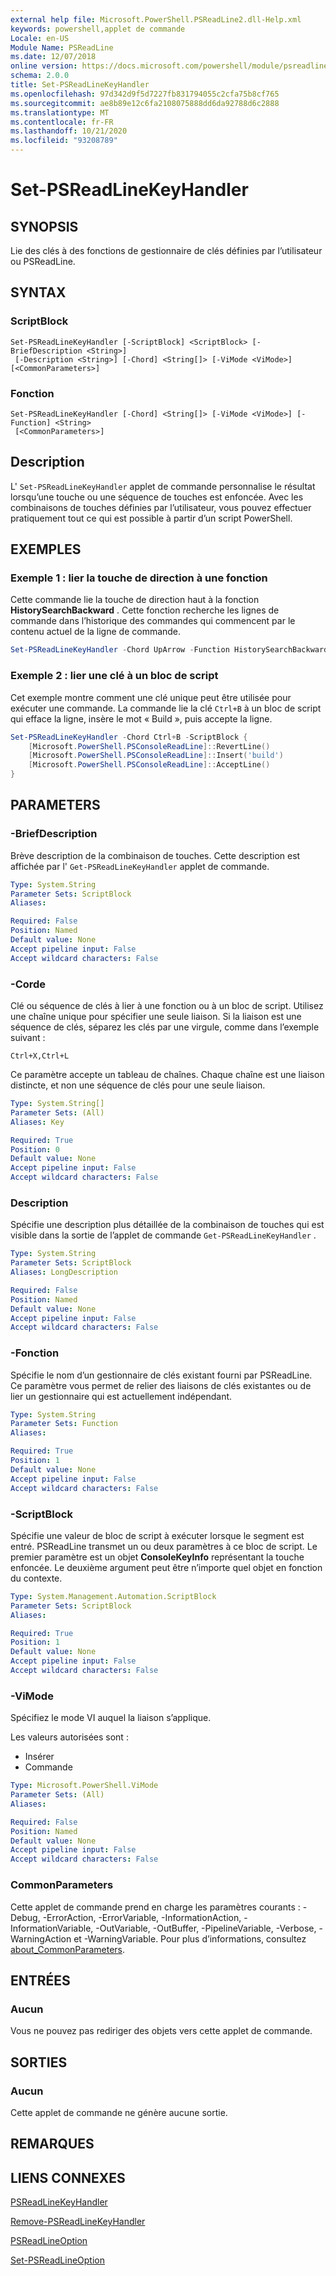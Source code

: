 ```yaml
---
external help file: Microsoft.PowerShell.PSReadLine2.dll-Help.xml
keywords: powershell,applet de commande
Locale: en-US
Module Name: PSReadLine
ms.date: 12/07/2018
online version: https://docs.microsoft.com/powershell/module/psreadline/set-psreadlinekeyhandler?view=powershell-7.1&WT.mc_id=ps-gethelp
schema: 2.0.0
title: Set-PSReadLineKeyHandler
ms.openlocfilehash: 97d342d9f5d7227fb831794055c2cfa75b8cf765
ms.sourcegitcommit: ae8b89e12c6fa2108075888dd6da92788d6c2888
ms.translationtype: MT
ms.contentlocale: fr-FR
ms.lasthandoff: 10/21/2020
ms.locfileid: "93208789"
---
```

# Set-PSReadLineKeyHandler

## SYNOPSIS
Lie des clés à des fonctions de gestionnaire de clés définies par l’utilisateur ou PSReadLine.

## SYNTAX

### ScriptBlock

```
Set-PSReadLineKeyHandler [-ScriptBlock] <ScriptBlock> [-BriefDescription <String>]
 [-Description <String>] [-Chord] <String[]> [-ViMode <ViMode>] [<CommonParameters>]
```

### Fonction

```
Set-PSReadLineKeyHandler [-Chord] <String[]> [-ViMode <ViMode>] [-Function] <String>
 [<CommonParameters>]
```

## Description

L' `Set-PSReadLineKeyHandler` applet de commande personnalise le résultat lorsqu’une touche ou une séquence de touches est enfoncée. Avec les combinaisons de touches définies par l’utilisateur, vous pouvez effectuer pratiquement tout ce qui est possible à partir d’un script PowerShell.

## EXEMPLES

### Exemple 1 : lier la touche de direction à une fonction

Cette commande lie la touche de direction haut à la fonction **HistorySearchBackward** . Cette fonction recherche les lignes de commande dans l’historique des commandes qui commencent par le contenu actuel de la ligne de commande.

```powershell
Set-PSReadLineKeyHandler -Chord UpArrow -Function HistorySearchBackward
```

### Exemple 2 : lier une clé à un bloc de script

Cet exemple montre comment une clé unique peut être utilisée pour exécuter une commande. La commande lie la clé `Ctrl+B` à un bloc de script qui efface la ligne, insère le mot « Build », puis accepte la ligne.

```powershell
Set-PSReadLineKeyHandler -Chord Ctrl+B -ScriptBlock {
    [Microsoft.PowerShell.PSConsoleReadLine]::RevertLine()
    [Microsoft.PowerShell.PSConsoleReadLine]::Insert('build')
    [Microsoft.PowerShell.PSConsoleReadLine]::AcceptLine()
}
```

## PARAMETERS

### -BriefDescription

Brève description de la combinaison de touches. Cette description est affichée par l' `Get-PSReadLineKeyHandler` applet de commande.

```yaml
Type: System.String
Parameter Sets: ScriptBlock
Aliases:

Required: False
Position: Named
Default value: None
Accept pipeline input: False
Accept wildcard characters: False
```

### -Corde

Clé ou séquence de clés à lier à une fonction ou à un bloc de script. Utilisez une chaîne unique pour spécifier une seule liaison. Si la liaison est une séquence de clés, séparez les clés par une virgule, comme dans l’exemple suivant :

`Ctrl+X,Ctrl+L`

Ce paramètre accepte un tableau de chaînes. Chaque chaîne est une liaison distincte, et non une séquence de clés pour une seule liaison.

```yaml
Type: System.String[]
Parameter Sets: (All)
Aliases: Key

Required: True
Position: 0
Default value: None
Accept pipeline input: False
Accept wildcard characters: False
```

### Description

Spécifie une description plus détaillée de la combinaison de touches qui est visible dans la sortie de l’applet de commande `Get-PSReadLineKeyHandler` .

```yaml
Type: System.String
Parameter Sets: ScriptBlock
Aliases: LongDescription

Required: False
Position: Named
Default value: None
Accept pipeline input: False
Accept wildcard characters: False
```

### -Fonction

Spécifie le nom d’un gestionnaire de clés existant fourni par PSReadLine. Ce paramètre vous permet de relier des liaisons de clés existantes ou de lier un gestionnaire qui est actuellement indépendant.

```yaml
Type: System.String
Parameter Sets: Function
Aliases:

Required: True
Position: 1
Default value: None
Accept pipeline input: False
Accept wildcard characters: False
```

### -ScriptBlock

Spécifie une valeur de bloc de script à exécuter lorsque le segment est entré. PSReadLine transmet un ou deux paramètres à ce bloc de script. Le premier paramètre est un objet **ConsoleKeyInfo** représentant la touche enfoncée. Le deuxième argument peut être n’importe quel objet en fonction du contexte.

```yaml
Type: System.Management.Automation.ScriptBlock
Parameter Sets: ScriptBlock
Aliases:

Required: True
Position: 1
Default value: None
Accept pipeline input: False
Accept wildcard characters: False
```

### -ViMode

Spécifiez le mode VI auquel la liaison s’applique.

Les valeurs autorisées sont :

- Insérer
- Commande

```yaml
Type: Microsoft.PowerShell.ViMode
Parameter Sets: (All)
Aliases:

Required: False
Position: Named
Default value: None
Accept pipeline input: False
Accept wildcard characters: False
```

### CommonParameters

Cette applet de commande prend en charge les paramètres courants : -Debug, -ErrorAction, -ErrorVariable, -InformationAction, -InformationVariable, -OutVariable, -OutBuffer, -PipelineVariable, -Verbose, -WarningAction et -WarningVariable. Pour plus d’informations, consultez [about_CommonParameters](https://go.microsoft.com/fwlink/?LinkID=113216).

## ENTRÉES

### Aucun

Vous ne pouvez pas rediriger des objets vers cette applet de commande.

## SORTIES

### Aucun

Cette applet de commande ne génère aucune sortie.

## REMARQUES

## LIENS CONNEXES

[PSReadLineKeyHandler](Get-PSReadLineKeyHandler.md)

[Remove-PSReadLineKeyHandler](Remove-PSReadLineKeyHandler.md)

[PSReadLineOption](Get-PSReadLineOption.md)

[Set-PSReadLineOption](Set-PSReadLineOption.md)

